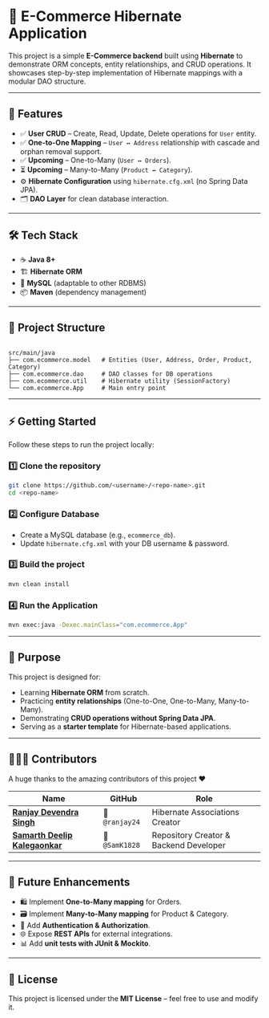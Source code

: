 # 🛒 E-Commerce Hibernate Application

This project is a simple **E-Commerce backend** built using **Hibernate** to demonstrate ORM concepts, entity relationships, and CRUD operations. It showcases step-by-step implementation of Hibernate mappings with a modular DAO structure.

---

## 🚀 Features

- ✅ **User CRUD** – Create, Read, Update, Delete operations for `User` entity.  
- ✅ **One-to-One Mapping** – `User ↔ Address` relationship with cascade and orphan removal support.  
- ✅ **Upcoming** – One-to-Many (`User ↔ Orders`).  
- ⏳ **Upcoming** – Many-to-Many (`Product ↔ Category`).  
- ⚙️ **Hibernate Configuration** using `hibernate.cfg.xml` (no Spring Data JPA).  
- 🗂️ **DAO Layer** for clean database interaction.  

---

## 🛠️ Tech Stack

- ☕ **Java 8+**  
- 🏗️ **Hibernate ORM**  
- 🐬 **MySQL** (adaptable to other RDBMS)  
- 📦 **Maven** (dependency management)  

---

## 📂 Project Structure

```

src/main/java
├── com.ecommerce.model   # Entities (User, Address, Order, Product, Category)
├── com.ecommerce.dao     # DAO classes for DB operations
├── com.ecommerce.util    # Hibernate utility (SessionFactory)
└── com.ecommerce.App     # Main entry point

````

---

## ⚡ Getting Started

Follow these steps to run the project locally:

### 1️⃣ Clone the repository
```bash
git clone https://github.com/<username>/<repo-name>.git
cd <repo-name>
````

### 2️⃣ Configure Database

* Create a MySQL database (e.g., `ecommerce_db`).
* Update `hibernate.cfg.xml` with your DB username & password.

### 3️⃣ Build the project

```bash
mvn clean install
```

### 4️⃣ Run the Application

```bash
mvn exec:java -Dexec.mainClass="com.ecommerce.App"
```

---

## 🎯 Purpose

This project is designed for:

* Learning **Hibernate ORM** from scratch.
* Practicing **entity relationships** (One-to-One, One-to-Many, Many-to-Many).
* Demonstrating **CRUD operations without Spring Data JPA**.
* Serving as a **starter template** for Hibernate-based applications.

---

## 🧑‍🤝‍🧑 Contributors

A huge thanks to the amazing contributors of this project ❤️

| Name                                                              | GitHub                  | Role                                       |
| ----------------------------------------------------------------- | ----------------------- | ------------------------------------------ |
| [**Ranjay Devendra Singh**](https://github.com/ranjay24)          | 🐙 `@ranjay24`          | Hibernate Associations Creator |
| [**Samarth Deelip Kalegaonkar**](https://github.com/SamK1828) | 🐙 `@SamK1828` | Repository Creator & Backend Developer            |

---

## 🔮 Future Enhancements

* 🛍️ Implement **One-to-Many mapping** for Orders.
* 🗃️ Implement **Many-to-Many mapping** for Product & Category.
* 🔑 Add **Authentication & Authorization**.
* 🌐 Expose **REST APIs** for external integrations.
* 📊 Add **unit tests with JUnit & Mockito**.

---

## 📜 License

This project is licensed under the **MIT License** – feel free to use and modify it.

